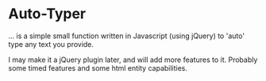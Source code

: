 # Auto-Typer

... is a simple small function written in Javascript (using jQuery) to 'auto' type any text you provide.

I may make it a jQuery plugin later, and will add more features to it. Probably some timed features and some html entity capabilities.